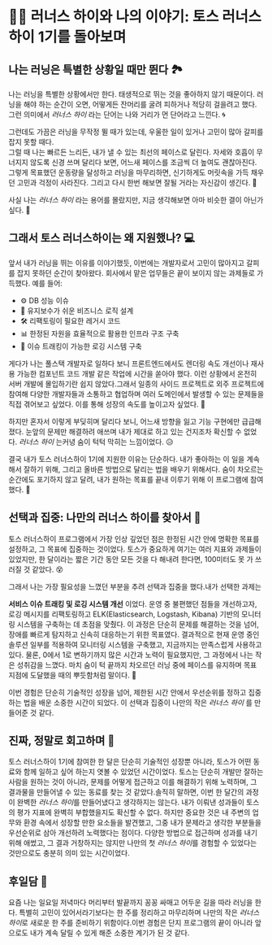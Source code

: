 # 🏃‍♂️ 러너스 하이와 나의 이야기: 토스 러너스하이 1기를 돌아보며

## **나는 러닝은 특별한 상황일 때만 뛴다 🏞️**

나는 러닝을 특별한 상황에서만 한다. 태생적으로 뛰는 것을 좋아하지 않기 때문이다. 러닝을 해야 하는 순간이 오면, 어떻게든 잔머리를 굴려 피하거나 적당히 걸을려고 했다. 그런 의미에서 _러너스 하이_ 라는 단어는 나와 거리가 먼 단어라고 느낀다. 🌀

그런데도 가끔은 러닝을 무작정 뛸 때가 있는데, 우울한 일이 있거나 고민이 많아 갈피를 잡지 못할 때다. \
그럴 때 나는 빠르든 느리든, 내가 낼 수 있는 최선의 페이스로 달린다. 자세와 호흡이 무너지지 않도록 신경 쓰며 달리다 보면, 어느새 페이스를 조금씩 더 높여도 괜찮아진다. 그렇게 목표했던 운동량을 달성하고 러닝을 마무리하면, 신기하게도 머릿속을 가득 채우던 고민과 걱정이 사라진다. 그리고 다시 한번 해보면 잘될 거라는 자신감이 생긴다. 💪

사실 나는 _러너스 하이_ 라는 용어를 몰랐지만, 지금 생각해보면 아마 비슷한 결이 아닌가 싶다. 🤔

##

## **그래서 토스 러너스하이는 왜 지원했나?** 💻

앞서 내가 러닝을 뛰는 이유를 이야기했듯, 이번에는 개발자로서 고민이 많아지고 갈피를 잡지 못하던 순간이 찾아왔다. 회사에서 맡은 업무들은 끝이 보이지 않는 과제들로 가득했다. 예를 들어:

* ⚙️ DB 성능 이슈
* 🔄 유지보수가 쉬운 비즈니스 로직 설계
* 🛠️ 리팩토링이 필요한 레거시 코드
* 📊 한정된 자원을 효율적으로 활용한 인프라 구조 구축
* 📝 이슈 트래킹이 가능한 로깅 시스템 구축

게다가 나는 풀스택 개발자로 일하다 보니 프론트엔드에서도 렌더링 속도 개선이나 재사용 가능한 컴포넌트 코드 개발 같은 작업에 시간을 쏟아야 했다. 이런 상황에서 온전히 서버 개발에 몰입하기란 쉽지 않았다.그래서 일종의 사이드 프로젝트로 외주 프로젝트에 참여해 다양한 개발자들과 소통하고 협업하며 여러 도메인에서 발생할 수 있는 문제들을 직접 겪어보고 싶었다. 이를 통해 성장의 속도를 높이고자 싶었다. 🚀

하지만 혼자서 이렇게 부딪히며 달리다 보니, 어느새 방향을 잃고 기능 구현에만 급급해졌다. 눈앞의 문제만 해결하려 애쓰며 내가 제대로 하고 있는 건지조차 확신할 수 없었다. _러너스 하이_ 는커녕 숨이 턱턱 막히는 느낌이었다. 😥

결국 내가 토스 러너스하이 1기에 지원한 이유는 단순하다. 내가 좋아하는 이 일을 계속해서 잘하기 위해, 그리고 올바른 방법으로 달리는 법을 배우기 위해서다. 숨이 차오르는 순간에도 포기하지 않고 달려, 내가 원하는 목표를 끝내 이루기 위해 이 프로그램에 참여했다. 🏁

##

## **선택과 집중: 나만의 러너스 하이를 찾아서** 🎯

토스 러너스하이 프로그램에서 가장 인상 깊었던 점은 한정된 시간 안에 명확한 목표를 설정하고, 그 목표에 집중하는 것이었다. 토스가 중요하게 여기는 여러 지표와 과제들이 있었지만, 한 달이라는 짧은 기간 동안 모든 것을 다 해내려 한다면, 100미터도 못 가 쓰러질 것 같았다. 😵

그래서 나는 가장 필요성을 느꼈던 부분을 추려 선택과 집중을 했다.내가 선택한 과제는

**서비스 이슈 트래킹 및 로깅 시스템 개선** 이었다. 운영 중 불편했던 점들을 개선하고자, 로깅 메시지를 리팩토링하고 ELK(Elasticsearch, Logstash, Kibana) 기반의 모니터링 시스템을 구축하는 데 초점을 맞췄다. 이 과정은 단순히 문제를 해결하는 것을 넘어, 장애를 빠르게 탐지하고 신속히 대응하는기 위한 목표였다. 결과적으로 현재 운영 중인 솔루션 일부를 적용하여 모니터링 시스템을 구축했고, 지금까지는 만족스럽게 사용하고 있다. 물론, 0에서 1로 변하기까지 많은 시간과 노력이 필요했지만, 그 과정에서 나는 작은 성취감을 느꼈다. 마치 숨이 턱 끝까지 차오르던 러닝 중에 페이스를 유지하며 목표 지점에 도달했을 때의 뿌듯함처럼 말이다. 🏅

이번 경험은 단순히 기술적인 성장을 넘어, 제한된 시간 안에서 우선순위를 정하고 집중하는 법을 배운 소중한 시간이 되었다. 이 선택과 집중이 나만의 작은 _러너스 하이_ 를 만들어준 것 같다.

##

## **진짜, 정말로 회고하며** 🤝

토스 러너스하이 1기에 참여한 한 달은 단순히 기술적인 성장뿐 아니라, 토스가 어떤 동료와 함께 일하고 싶어 하는지 엿볼 수 있었던 시간이었다. 토스는 단순히 개발만 잘하는 사람을 원하는 것이 아니라, 문제를 어떻게 접근하고 이를 해결하기 위해 노력하며, 그 결과물을 만들어낼 수 있는 동료를 찾는 것 같았다.솔직히 말하면, 이번 한 달간의 과정이 완벽한 _러너스 하&#xC774;_&#xB97C; 만들어냈다고 생각하지는 않는다. 내가 이뤄낸 성과들이 토스의 평가 지표에 완벽히 부합했을지도 확신할 수 없다. 하지만 중요한 것은 내 주변의 업무와 환경 속에서 성장할 만한 요소들을 발견했고, 그중 내가 문제라고 생각한 부분들을 우선순위로 삼아 개선하려 노력했다는 점이다. 다양한 방법으로 접근하며 성과를 내기 위해 애썼고, 그 결과 거창하지는 않지만 나만의 첫 _러너스 하&#xC774;_&#xB97C; 경험할 수 있었다는 것만으로도 충분히 의미 있는 시간이었다.

##

## 후일담 🌙

요즘 나는 일요일 저녁마다 머리부터 발끝까지 꽁꽁 싸매고 어두운 길을 따라 러닝을 한다. 특별히 고민이 있어서라기보다는 한 주를 정리하고 마무리하며 나만의 작은 _러너스 하&#xC774;_&#xB85C; 새로운 한 주를 준비하기 위함이다.이번 경험은 단지 프로그램의 끝이 아니라 앞으로도 내가 계속 달릴 수 있게 해준 소중한 계기가 된 것 같다.
